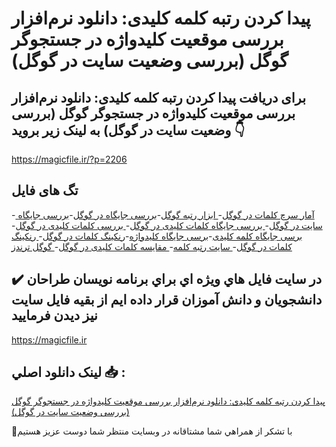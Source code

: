 # پیدا کردن رتبه کلمه کلیدی: دانلود نرم‌افزار بررسی موقعیت کلیدواژه در جستجوگر گوگل (بررسی وضعیت سایت در گوگل)

## برای دریافت پیدا کردن رتبه کلمه کلیدی: دانلود نرم‌افزار بررسی موقعیت کلیدواژه در جستجوگر گوگل (بررسی وضعیت سایت در گوگل) به لینک زیر بروید 👇

https://magicfile.ir/?p=2206

## تگ های فایل

-[ آمار سرچ کلمات در گوگل](https://magicfile.ir/product/%d9%86%d8%b1%d9%85-%d8%a7%d9%81%d8%b2%d8%a7%d8%b1-%d8%a8%d8%b1%d8%b1%d8%b3%db%8c-%d9%85%d9%88%d9%82%d8%b9%db%8c%d8%aa-%da%a9%d9%84%db%8c%d8%af%d9%88%d8%a7%da%98%d9%87-%d8%af%d8%b1-%d8%ac%d8%b3%d8%aa%d8%ac%d9%88%da%af%d8%b1-%da%af%d9%88%da%af%d9%84/)-[ ابزار رتبه گوگل](https://magicfile.ir/product/%d9%86%d8%b1%d9%85-%d8%a7%d9%81%d8%b2%d8%a7%d8%b1-%d8%a8%d8%b1%d8%b1%d8%b3%db%8c-%d9%85%d9%88%d9%82%d8%b9%db%8c%d8%aa-%da%a9%d9%84%db%8c%d8%af%d9%88%d8%a7%da%98%d9%87-%d8%af%d8%b1-%d8%ac%d8%b3%d8%aa%d8%ac%d9%88%da%af%d8%b1-%da%af%d9%88%da%af%d9%84/)-[بررسی جایگاه در گوگل](https://magicfile.ir/product/%d9%86%d8%b1%d9%85-%d8%a7%d9%81%d8%b2%d8%a7%d8%b1-%d8%a8%d8%b1%d8%b1%d8%b3%db%8c-%d9%85%d9%88%d9%82%d8%b9%db%8c%d8%aa-%da%a9%d9%84%db%8c%d8%af%d9%88%d8%a7%da%98%d9%87-%d8%af%d8%b1-%d8%ac%d8%b3%d8%aa%d8%ac%d9%88%da%af%d8%b1-%da%af%d9%88%da%af%d9%84/)-[بررسی جایگاه سایت در گوگل](https://magicfile.ir/product/%d9%86%d8%b1%d9%85-%d8%a7%d9%81%d8%b2%d8%a7%d8%b1-%d8%a8%d8%b1%d8%b1%d8%b3%db%8c-%d9%85%d9%88%d9%82%d8%b9%db%8c%d8%aa-%da%a9%d9%84%db%8c%d8%af%d9%88%d8%a7%da%98%d9%87-%d8%af%d8%b1-%d8%ac%d8%b3%d8%aa%d8%ac%d9%88%da%af%d8%b1-%da%af%d9%88%da%af%d9%84/)-[ بررسی جایگاه کلمات کلیدی در گوگل](https://magicfile.ir/product/%d9%86%d8%b1%d9%85-%d8%a7%d9%81%d8%b2%d8%a7%d8%b1-%d8%a8%d8%b1%d8%b1%d8%b3%db%8c-%d9%85%d9%88%d9%82%d8%b9%db%8c%d8%aa-%da%a9%d9%84%db%8c%d8%af%d9%88%d8%a7%da%98%d9%87-%d8%af%d8%b1-%d8%ac%d8%b3%d8%aa%d8%ac%d9%88%da%af%d8%b1-%da%af%d9%88%da%af%d9%84/)-[ بررسی کلمات کلیدی در گوگل](https://magicfile.ir/product/%d9%86%d8%b1%d9%85-%d8%a7%d9%81%d8%b2%d8%a7%d8%b1-%d8%a8%d8%b1%d8%b1%d8%b3%db%8c-%d9%85%d9%88%d9%82%d8%b9%db%8c%d8%aa-%da%a9%d9%84%db%8c%d8%af%d9%88%d8%a7%da%98%d9%87-%d8%af%d8%b1-%d8%ac%d8%b3%d8%aa%d8%ac%d9%88%da%af%d8%b1-%da%af%d9%88%da%af%d9%84/)-[برسی جایگاه کلمه کلیدی](https://magicfile.ir/product/%d9%86%d8%b1%d9%85-%d8%a7%d9%81%d8%b2%d8%a7%d8%b1-%d8%a8%d8%b1%d8%b1%d8%b3%db%8c-%d9%85%d9%88%d9%82%d8%b9%db%8c%d8%aa-%da%a9%d9%84%db%8c%d8%af%d9%88%d8%a7%da%98%d9%87-%d8%af%d8%b1-%d8%ac%d8%b3%d8%aa%d8%ac%d9%88%da%af%d8%b1-%da%af%d9%88%da%af%d9%84/)-[برسی جایگاه کلیدواژه](https://magicfile.ir/product/%d9%86%d8%b1%d9%85-%d8%a7%d9%81%d8%b2%d8%a7%d8%b1-%d8%a8%d8%b1%d8%b1%d8%b3%db%8c-%d9%85%d9%88%d9%82%d8%b9%db%8c%d8%aa-%da%a9%d9%84%db%8c%d8%af%d9%88%d8%a7%da%98%d9%87-%d8%af%d8%b1-%d8%ac%d8%b3%d8%aa%d8%ac%d9%88%da%af%d8%b1-%da%af%d9%88%da%af%d9%84/)-[رنکینگ کلمات در گوگل](https://magicfile.ir/product/%d9%86%d8%b1%d9%85-%d8%a7%d9%81%d8%b2%d8%a7%d8%b1-%d8%a8%d8%b1%d8%b1%d8%b3%db%8c-%d9%85%d9%88%d9%82%d8%b9%db%8c%d8%aa-%da%a9%d9%84%db%8c%d8%af%d9%88%d8%a7%da%98%d9%87-%d8%af%d8%b1-%d8%ac%d8%b3%d8%aa%d8%ac%d9%88%da%af%d8%b1-%da%af%d9%88%da%af%d9%84/)-[ رنکینگ کلمات در گوگل](https://magicfile.ir/product/%d9%86%d8%b1%d9%85-%d8%a7%d9%81%d8%b2%d8%a7%d8%b1-%d8%a8%d8%b1%d8%b1%d8%b3%db%8c-%d9%85%d9%88%d9%82%d8%b9%db%8c%d8%aa-%da%a9%d9%84%db%8c%d8%af%d9%88%d8%a7%da%98%d9%87-%d8%af%d8%b1-%d8%ac%d8%b3%d8%aa%d8%ac%d9%88%da%af%d8%b1-%da%af%d9%88%da%af%d9%84/)-[ سایت رتبه کلمه](https://magicfile.ir/product/%d9%86%d8%b1%d9%85-%d8%a7%d9%81%d8%b2%d8%a7%d8%b1-%d8%a8%d8%b1%d8%b1%d8%b3%db%8c-%d9%85%d9%88%d9%82%d8%b9%db%8c%d8%aa-%da%a9%d9%84%db%8c%d8%af%d9%88%d8%a7%da%98%d9%87-%d8%af%d8%b1-%d8%ac%d8%b3%d8%aa%d8%ac%d9%88%da%af%d8%b1-%da%af%d9%88%da%af%d9%84/)-[ مقایسه کلمات کلیدی در گوگل](https://magicfile.ir/product/%d9%86%d8%b1%d9%85-%d8%a7%d9%81%d8%b2%d8%a7%d8%b1-%d8%a8%d8%b1%d8%b1%d8%b3%db%8c-%d9%85%d9%88%d9%82%d8%b9%db%8c%d8%aa-%da%a9%d9%84%db%8c%d8%af%d9%88%d8%a7%da%98%d9%87-%d8%af%d8%b1-%d8%ac%d8%b3%d8%aa%d8%ac%d9%88%da%af%d8%b1-%da%af%d9%88%da%af%d9%84/)-[ گوگل ترندز](https://magicfile.ir/product/%d9%86%d8%b1%d9%85-%d8%a7%d9%81%d8%b2%d8%a7%d8%b1-%d8%a8%d8%b1%d8%b1%d8%b3%db%8c-%d9%85%d9%88%d9%82%d8%b9%db%8c%d8%aa-%da%a9%d9%84%db%8c%d8%af%d9%88%d8%a7%da%98%d9%87-%d8%af%d8%b1-%d8%ac%d8%b3%d8%aa%d8%ac%d9%88%da%af%d8%b1-%da%af%d9%88%da%af%d9%84/)

## ✔️ در سايت فايل هاي ويژه اي براي برنامه نويسان طراحان دانشجويان و دانش آموزان قرار داده ايم از بقيه فايل سايت نيز ديدن فرماييد

https://magicfile.ir


## لينک دانلود اصلي 📥 :

[پیدا کردن رتبه کلمه کلیدی: دانلود نرم‌افزار بررسی موقعیت کلیدواژه در جستجوگر گوگل (بررسی وضعیت سایت در گوگل)](https://magicfile.ir/product/%d9%86%d8%b1%d9%85-%d8%a7%d9%81%d8%b2%d8%a7%d8%b1-%d8%a8%d8%b1%d8%b1%d8%b3%db%8c-%d9%85%d9%88%d9%82%d8%b9%db%8c%d8%aa-%da%a9%d9%84%db%8c%d8%af%d9%88%d8%a7%da%98%d9%87-%d8%af%d8%b1-%d8%ac%d8%b3%d8%aa%d8%ac%d9%88%da%af%d8%b1-%da%af%d9%88%da%af%d9%84/) 


🙏با تشکر از همراهي شما مشتاقانه در وبسایت منتظر شما دوست عزیز هستیم

